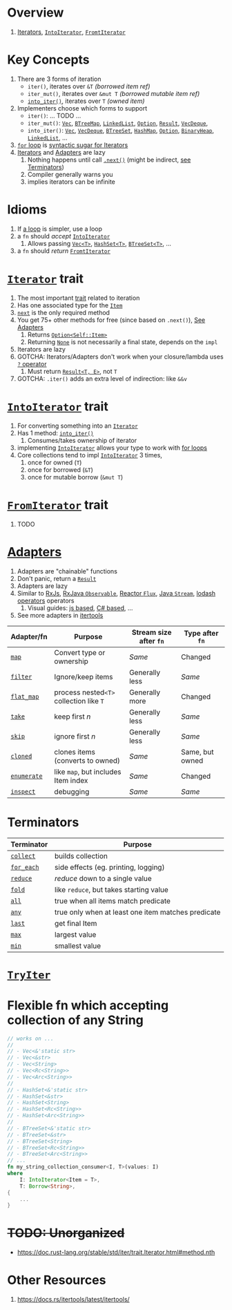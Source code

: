 # Overview
1. [Iterators](https://doc.rust-lang.org/stable/std/iter/index.html), [`IntoIterator`](https://doc.rust-lang.org/std/iter/trait.IntoIterator.html), [`FromtIterator`](https://doc.rust-lang.org/std/iter/trait.FromIterator.html)


# Key Concepts
1. There are 3 forms of iteration
    - `iter()`, iterates over `&T` *(borrowed item ref)*
    - `iter_mut()`, iterates over `&mut T` *(borrowed mutable item ref)*
    - [`into_iter()`](https://doc.rust-lang.org/std/iter/trait.IntoIterator.html#tymethod.into_iter), iterates over `T` *(owned item)*
1. Implementers choose which forms to support
    - `iter()`: ... TODO ...
    - `iter_mut()`: [`Vec`](https://doc.rust-lang.org/std/vec/struct.Vec.html), [`BTreeMap`](https://doc.rust-lang.org/std/collections/struct.BTreeMap.html), [`LinkedList`](https://doc.rust-lang.org/std/collections/struct.LinkedList.html#), [`Option`](https://doc.rust-lang.org/std/option/enum.Option.html), [`Result`](https://doc.rust-lang.org/std/result/enum.Result.html), [`VecDeque`](https://doc.rust-lang.org/std/collections/struct.VecDeque.html),
    - `into_iter()`: [`Vec`](https://doc.rust-lang.org/std/vec/struct.Vec.html), [`VecDeque`](https://doc.rust-lang.org/std/collections/struct.VecDeque.html), [`BTreeSet`](https://doc.rust-lang.org/std/collections/struct.BTreeSet.html), [`HashMap`](https://doc.rust-lang.org/std/collections/struct.HashMap.html), [`Option`](https://doc.rust-lang.org/std/option/enum.Option.html), [`BinaryHeap`](https://doc.rust-lang.org/std/collections/struct.BinaryHeap.html), [`LinkedList`](https://doc.rust-lang.org/std/collections/struct.LinkedList.html), ...
1. [`for` loop](https://doc.rust-lang.org/reference/expressions/loop-expr.html#iterator-loops) is [syntactic sugar for Iterators](https://doc.rust-lang.org/std/iter/index.html#for-loops-and-intoiterator)
1. [Iterators](https://doc.rust-lang.org/stable/std/iter/trait.Iterator.html#) and [Adapters](https://doc.rust-lang.org/stable/std/iter/index.html#adapters) are lazy
    1. Nothing happens until call [`.next()`](https://doc.rust-lang.org/stable/std/iter/trait.Iterator.html#tymethod.next) (might be indirect, [see Terminators](#terminators))
    1. Compiler generally warns you
    1. implies iterators can be infinite


# Idioms
1. If [a loop](https://doc.rust-lang.org/reference/expressions/loop-expr.html) is simpler, use a loop
1. a `fn` should *accept* [`IntoIterator`](https://doc.rust-lang.org/std/iter/trait.IntoIterator.html)
    1. Allows passing [`Vec<T>`](https://doc.rust-lang.org/std/vec/struct.Vec.html#), [`HashSet<T>`](https://doc.rust-lang.org/std/collections/struct.HashSet.html), [`BTreeSet<T>`](https://doc.rust-lang.org/std/collections/struct.BTreeSet.html#), ...
1. a `fn` should *return* [`FromtIterator`](https://doc.rust-lang.org/std/iter/trait.FromIterator.html)


# [`Iterator`](https://doc.rust-lang.org/std/iter/trait.Iterator.html) trait
1. The most important [trait](./traits.md) related to iteration
1. Has one associated type for the [`Item`](https://doc.rust-lang.org/stable/std/iter/trait.Iterator.html#associatedtype.Item)
1. [`next`](https://doc.rust-lang.org/std/iter/trait.Iterator.html#tymethod.next) is the only required method
1. You get 75+ other methods for free (since based on `.next()`), [See Adapters](#adapters)
    1. Returns [`Option<Self::Item>`](https://doc.rust-lang.org/stable/std/iter/trait.Iterator.html#tymethod.next)
    1. Returning [`None`](https://doc.rust-lang.org/std/option/enum.Option.html#variant.None) is not necessarily a final state, depends on the `impl`
1. Iterators are lazy
1. GOTCHA: Iterators/Adapters don't work when your closure/lambda uses [`?` operator](./errors.md)
    1. Must return [`Result<T, E>`]((https://doc.rust-lang.org/std/result/)), not `T`
1. GOTCHA: `.iter()` adds an extra level of indirection: like `&&v`


# [`IntoIterator`](https://doc.rust-lang.org/std/iter/trait.IntoIterator.html) trait
1. For converting something into an [`Iterator`](https://doc.rust-lang.org/std/iter/trait.Iterator.html)
1. Has 1 method: [`into_iter()`](https://doc.rust-lang.org/std/iter/trait.IntoIterator.html#tymethod.into_iter)
    1. Consumes/takes ownership of iterator
1. implementing [`IntoIterator`](https://doc.rust-lang.org/std/iter/trait.IntoIterator.html) allows your type to work with [for loops](https://doc.rust-lang.org/std/iter/index.html#for-loops-and-intoiterator)
1. Core collections tend to impl [`IntoIterator`](https://doc.rust-lang.org/std/iter/trait.IntoIterator.html) 3 times,
    1. once for owned (`T`)
    1. once for borrowed (`&T`)
    1. once for mutable borrow (`&mut T`)


# [`FromIterator`](https://doc.rust-lang.org/std/iter/trait.FromIterator.html) trait
1. TODO


# [Adapters](https://doc.rust-lang.org/std/iter/index.html#adapters)
1. Adapters are "chainable" functions
1. Don't panic, return a [`Result`](https://doc.rust-lang.org/std/result/)
1. Adapters are lazy
1. Similar to [RxJs](https://rxjs.dev/api/operators), [RxJava `Observable`](https://reactivex.io/RxJava/3.x/javadoc/io/reactivex/rxjava3/subjects/BehaviorSubject.html), [Reactor `Flux`](https://projectreactor.io/docs/core/release/api/reactor/core/publisher/Flux.html), [Java `Stream`](https://docs.oracle.com/en/java/javase/18/docs/api/java.base/java/util/stream/Stream.html), [lodash operators](https://lodash.com/docs/4.17.15#map) operators
    1. Visual guides: [js based](https://res.cloudinary.com/practicaldev/image/fetch/s--sYEjzdnw--/c_limit%2Cf_auto%2Cfl_progressive%2Cq_auto%2Cw_880/https://dev-to-uploads.s3.amazonaws.com/i/sr8koff729gxcvpnoty6.jpeg), [C# based](https://csharpcorner-mindcrackerinc.netdna-ssl.com/article/simplify-map-reduce-and-filter-in-typescript/Images/map_filter_reduce.png), ...
1. See more adapters in [itertools](https://docs.rs/itertools/latest/itertools)

|Adapter/fn|Purpose|Stream size after `fn`|Type after `fn`|
|--- |--- |---|---|
|[`map`](https://doc.rust-lang.org/stable/std/iter/trait.Iterator.html#method.map)              |Convert type or ownership               |*Same*         |Changed|
|[`filter`](https://doc.rust-lang.org/stable/std/iter/trait.Iterator.html#method.filter)        |Ignore/keep items                       |Generally less |*Same*|
|[`flat_map`](https://doc.rust-lang.org/stable/std/iter/trait.Iterator.html#method.flat_map)    |process nested`<T>` collection like `T` |Generally more |Changed|
|[`take`](https://doc.rust-lang.org/stable/std/iter/trait.Iterator.html#method.take)            |keep first *n*                          |Generally less |*Same*|
|[`skip`](https://doc.rust-lang.org/stable/std/iter/trait.Iterator.html#method.skip)            |ignore first *n*                        |Generally less |*Same*|
|[`cloned`](https://doc.rust-lang.org/stable/std/iter/trait.Iterator.html#method.cloned)        |clones items (converts to owned)        |*Same*         |Same, but owned|
|[`enumerate`](https://doc.rust-lang.org/stable/std/iter/trait.Iterator.html#method.enumerate)  |like `map`, but includes Item index     |*Same*         |Changed|
|[`inspect`](https://doc.rust-lang.org/stable/std/iter/trait.Iterator.html#method.inspect)      |debugging                               |*Same*         |*Same*


# Terminators
|Terminator|Purpose|
|---|---|
|[`collect`](https://doc.rust-lang.org/std/iter/trait.Iterator.html#method.collect)     |builds collection|
|[`for_each`](https://doc.rust-lang.org/std/iter/trait.Iterator.html#method.for_each)   |side effects (eg. printing, logging)|
|[`reduce`](https://doc.rust-lang.org/std/iter/trait.Iterator.html#method.reduce)       |*reduce* down to a single value|
|[`fold`](https://doc.rust-lang.org/std/iter/trait.Iterator.html#method.fold)           |like `reduce`, but takes starting value|
|[`all`](https://doc.rust-lang.org/stable/std/iter/trait.Iterator.html#method.all)      |true when all items match predicate|
|[`any`](https://doc.rust-lang.org/stable/std/iter/trait.Iterator.html#method.any)      |true only when at least one item matches predicate|
|[`last`](https://doc.rust-lang.org/stable/std/iter/trait.Iterator.html#method.last)    |get final Item|
|[`max`](https://doc.rust-lang.org/stable/std/iter/trait.Iterator.html#method.max)       |largest value|
|[`min`](https://doc.rust-lang.org/stable/std/iter/trait.Iterator.html#method.min)       |smallest value|


# [`TryIter`](TODO)


# Flexible fn which accepting collection of any String
```rust
// works on ...
//
// - Vec<&'static str>
// - Vec<&str>
// - Vec<String>
// - Vec<Rc<String>>
// - Vec<Arc<String>>
//
// - HashSet<&'static str>
// - HashSet<&str>
// - HashSet<String>
// - HashSet<Rc<String>>
// - HashSet<Arc<String>>
//
// - BTreeSet<&'static str>
// - BTreeSet<&str>
// - BTreeSet<String>
// - BTreeSet<Rc<String>>
// - BTreeSet<Arc<String>>
// ...
fn my_string_collection_consumer<I, T>(values: I)
where
    I: IntoIterator<Item = T>,
    T: Borrow<String>,
{
    ...
}
```


# ~~TODO: Unorganized~~
- https://doc.rust-lang.org/stable/std/iter/trait.Iterator.html#method.nth


# Other Resources
1. https://docs.rs/itertools/latest/itertools/
